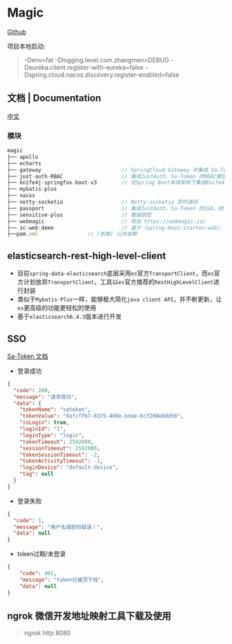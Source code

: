 # Magic

[Github](https://github.com/zhangquansheng/zhengcheng-parent)

项目本地启动:
> -Denv=fat -Dlogging.level.com.zhangmen=DEBUG -Deureka.client.register-with-eureka=false -Dspring.cloud.nacos.discovery.register-enabled=false

## 文档 | Documentation

[中文](http://www.zhengcheng.plus/)

### 模块

``` js
magic     
├── apollo   
├── echarts     
├── gateway                          // SpringCloud Gateway 并集成 Sa-Token
├── just-auth-RBAC                   // 集成JustAuth、Sa-Token 的RBAC模型的用户中心
├── knife4j-springfox-boot-v3        // 在Spring Boot单体架构下集成Knife4j,基于Springfox3以及OpenAPIv3
├── mybatis-plus       
├── nacos       
├── netty-socketio                   // Netty-socketio 即时通讯
├── passport                         // 集成JustAuth、Sa-Token 的SSO，统一认证中心DEMO
├── sensitive-plus                   // 数据脱密
├── webmagic                         // 爬虫 https://webmagic.io/
├── zc-web-demo                      // 基于（spring-boot-starter-web） zc-core-spring-boot-starter 的纯净版项目示例 
├──pom.xml                // [依赖] 公共依赖
```

## elasticsearch-rest-high-level-client

- 目前`spring-data-elasticsearch`底层采用`es`官方`TransportClient`，而`es`官方计划放弃`TransportClient`，工具以`es`官方推荐的`RestHighLevelClient`进行封装
- 类似于`Mybatis-Plus`一样，能够极大简化`java client API`，并不断更新，让`es`更高级的功能更轻松的使用
- 基于`elasticsearch6.4.3`版本进行开发

## SSO

[Sa-Token 文档](https://sa-token.cc/doc.html)

- 登录成功
```json
{
  "code": 200,
  "message": "请求成功",
  "data": {
    "tokenName": "satoken",
    "tokenValue": "dafcffb7-8375-489e-bdae-bcf208e8dd50",
    "isLogin": true,
    "loginId": "1",
    "loginType": "login",
    "tokenTimeout": 2592000,
    "sessionTimeout": 2592000,
    "tokenSessionTimeout": -2,
    "tokenActivityTimeout": -1,
    "loginDevice": "default-device",
    "tag": null
  }
}
```

- 登录失败
```json
{
  "code": 1,
  "message": "用户名或密码错误！",
  "data": null
}
```

- token过期/未登录
```json
{
    "code": 401,
    "message": "token已被顶下线",
    "data": null
}
```

## ngrok 微信开发地址映射工具下载及使用

> ngrok http 8080


